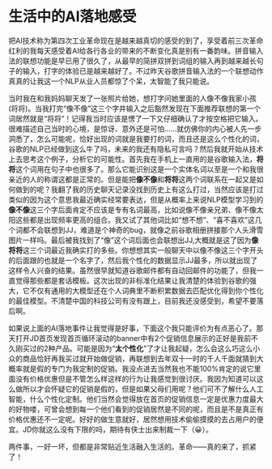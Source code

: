 # 生活中的AI落地感受

把AI技术称为第四次工业革命现在是越来越真切的感受的到了，享受着前三次革命红利的我每天感受着AI给各行各业的带来的不断变化真是别有一番韵味。拼音输入法的联想功能是早已用了很久了，从最早的简拼双拼到词组的输入再到越来越长句子的输入，打字的体验已是越来越好了。不过昨天谷歌拼音输入法的一个联想动作真真的让我这一个NLP从业人员都惊了个呆，太智能了我只能说。

当时我在和我妈妈聊天发了一张照片给她，想打字问她里面的人像不像我家小孩(将将)。当我打完“像不像”这三个字并输入之后豁然发现在下面推荐联想的第一个词居然就是“将将”！记得我当时应该是愣了一下又仔细确认了才按空格把它输入。很难描述自己当时的心境，是惊讶、意外还是可怕……就仿佛你的内心被人先一步洞悉了，怎么可能呢，恰好出现的词就是我要打的词，而且还是这么个性化的词，谷歌的NLP已经做到这么牛了吗，未来的我还有隐私可言吗？然后我就开始从技术上去思考这个例子，分析它的可能性。首先我在手机上一直用的是谷歌输入法，**将将**这个词用在句子中也很多了。那么它能识别这是一个实体名词以至是一个和我很亲近的人的称谓这都是正常的。但是能把**像不像**和**将将**这两个词联系在一起又是如何做到的呢？我翻了我的历史聊天记录没找到历史上有这么打过，当然应该是打过类似的因为这个意思我最近确实经常要表达，但是从概率上来说NLP模型学习到的**像不像**这三个字后面肯定不应该是专有名词最高，比如说像不像亲兄弟、像不像太阳这些都是出现频率更高的组合。我又试了其他词比如“想不想”、“喜不喜欢”这几个词都不会联想到JJ，难道是个神奇的bug，就像之前谷歌相册拼接那个人头滑雪图片一样吗。最后被我找到了“像”这个词后面也会联想出JJ,大概就是这了因为**像将将**这三个词最近我确实打的多些。你想想其实一般聊天中以像不像这三个字开头的后面跟的也就是一个名字了，然后我个性化的数据显示JJ最多，所以就出现了这样令人兴奋的结果。虽然很早就知道谷歌邮件都有自动回邮件的功能了，但我一直觉得那些都是套话模板。这次出现的非标准化结果让我清楚的体验到谷歌的强大，它不仅有通用的大模型还在个人词典里不断积累数据去匹配优化得到你个性化的最佳模型。不清楚中国的科技公司有没有跟上，目前我还没感受到，希望不要落后啊。

如果说上面的AI落地事件让我觉得是好事，下面这个我只能评价为有点恶心了。那天打开JD首页发现首页循环滚动的banner中有2个促销信息展示的正好是我前不久刚买过的2种产品。可能是因为“**太个性化**”了才让我起疑，怎么会这么巧这么小众的商品恰好再我买过就开始做促销，再联想到去年双十一时的千人千面就猜到大概率就是假的专门为我定制的促销。我没点进去当然我也不能100%肯定的说它里面没有价格优惠但是不管怎么样这样的行为让我感觉到很讨厌。我因为知道可以这么做所以才会怀疑它的促销是假的，但是如果父母们用呢？他们可不了解什么人工智能，什么个性化定制。他们当然会觉得放在首页的促销信息一定是优惠力度最大的好物喽，可曾会想到每一个他们看到的促销居然是不同的呢，而且是不是真正有价格优惠还不一定呢。好好的做生意就好，居然想用技术偷偷摸摸的去占用户的便宜。JD你就这么没有下限的吗，期待有侠士出来制裁一下（😀）。

两件事，一好一坏，但都是非常贴近生活融入生活的。革命——真的来了，抓紧了！